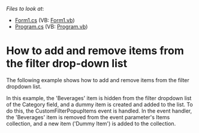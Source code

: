<!-- default file list -->
*Files to look at*:

* [Form1.cs](./CS/EmptyWinApp/Form1.cs) (VB: [Form1.vb](./VB/EmptyWinApp/Form1.vb))
* [Program.cs](./CS/EmptyWinApp/Program.cs) (VB: [Program.vb](./VB/EmptyWinApp/Program.vb))
<!-- default file list end -->
# How to add and remove items from the filter drop-down list


<p>The following example shows how to add and remove items from the filter dropdown list.</p><p>In this example, the 'Beverages' item is hidden from the filter dropdown list of the Category field, and a dummy item is created and added to the list. To do this, the CustomFilterPopupItems event is handled. In the event handler, the 'Beverages' item is removed from the event parameter's Items collection, and a new item ('Dummy Item') is added to the collection.</p>

<br/>


